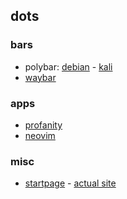 ## dots
### bars
- polybar: [debian](debian/polybar) - [kali](kali/polybar)
- [waybar](debian/waybar) 

### apps
- [profanity](debian/profanity)
- [neovim](nvim/)

### misc
- [startpage](startpage/start.html) - [actual site](https://pwnedbyisa.github.io)
